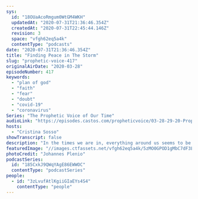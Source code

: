 ```yaml
---
sys:
  id: "18OUaAcoRmgum0WtGM4WKH"
  updatedAt: "2020-07-31T21:36:46.354Z"
  createdAt: "2020-07-31T22:45:44.146Z"
  revision: 3
  space: "vfgh62eq5a4k"
  contentType: "podcasts"
date: "2020-07-31T21:36:46.354Z"
title: "Finding Peace in The Storm"
slug: "prophetic-voice-417"
originalAirDate: "2020-03-28"
episodeNumber: 417
keywords:
  - "plan of god"
  - "faith"
  - "fear"
  - "doubt"
  - "covid-19"
  - "coronavirus"
Series: "The Prophetic Voice of Our Time"
audioLink: "https://episodes.castos.com/propheticvoice/03-28-29-20-Prophetic-Voice-of-our-Time-[mixdown]-01.mp3"
hosts:
  - "Cristina Sosso"
showTranscript: false
description: "In the times we are in, everything around us seems to be in chaos. Despite what the world says, we should not fear or doubt, we must trust and seek God, for with Him, miraculous things will happen. If we focus on God and His plan, we will find peace in the midst of the storm."
featuredImage: "//images.ctfassets.net/vfgh62eq5a4k/5zMO0GPOD1gMbC7dF3LxXD/2cba2175584b8614b05cfd41d5def9f3/pexels-johannes-plenio-1118874__1_.jpg"
photoCredit: "Johannes Plenio"
podcastSeries:
  id: "185CxkJ9QWqYAgE86EWWOC"
  contentType: "podcastSeries"
people:
  - id: "3zLvufAtlKgiiGIaEYs4S4"
    contentType: "people"
---
```

